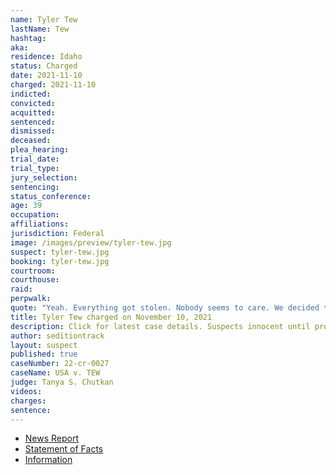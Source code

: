 ```yaml
---
name: Tyler Tew
lastName: Tew
hashtag:
aka:
residence: Idaho
status: Charged
date: 2021-11-10
charged: 2021-11-10
indicted:
convicted:
acquitted:
sentenced:
dismissed:
deceased:
plea_hearing:
trial_date:
trial_type:
jury_selection:
sentencing:
status_conference:
age: 39
occupation:
affiliations:
jurisdiction: Federal
image: /images/preview/tyler-tew.jpg
suspect: tyler-tew.jpg
booking: tyler-tew.jpg
courtroom:
courthouse:
raid:
perpwalk:
quote: "Yeah. Everything got stolen. Nobody seems to care. We decided to take it into our own hands by taking the capital."
title: Tyler Tew charged on November 10, 2021
description: Click for latest case details. Suspects innocent until proven guilty.
author: seditiontrack
layout: suspect
published: true
caseNumber: 22-cr-0027
caseName: USA v. TEW
judge: Tanya S. Chutkan
videos:
charges:
sentence:
---
```

- [News Report](https://www.eastidahonews.com/2021/12/idaho-falls-man-arrested-for-allegedly-storming-capitol-in-jan-6-riot/)
- [Statement of Facts](https://www.justice.gov/usao-dc/case-multi-defendant/file/1458981/download)
- [Information](https://extremism.gwu.edu/sites/g/files/zaxdzs2191/f/Tyler%20Tew%20Information.pdf)
